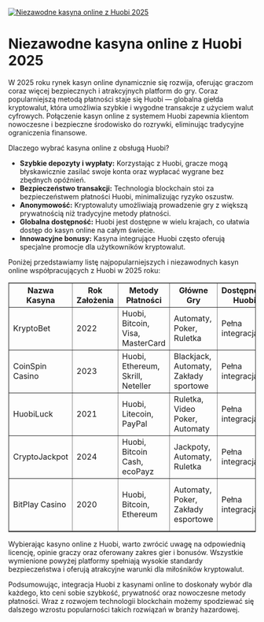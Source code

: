 [![Niezawodne kasyna online z Huobi 2025](https://123-caf.pages.dev/gitsignup.png)](https://vrmoo.ru/Bt82HjjY)

<h1>Niezawodne kasyna online z Huobi 2025</h1> <p>W 2025 roku rynek kasyn online dynamicznie się rozwija, oferując graczom coraz więcej bezpiecznych i atrakcyjnych platform do gry. Coraz popularniejszą metodą płatności staje się Huobi — globalna giełda kryptowalut, która umożliwia szybkie i wygodne transakcje z użyciem walut cyfrowych. Połączenie kasyn online z systemem Huobi zapewnia klientom nowoczesne i bezpieczne środowisko do rozrywki, eliminując tradycyjne ograniczenia finansowe.</p>  <p>Dlaczego wybrać kasyna online z obsługą Huobi?</p> <ul> <li><strong>Szybkie depozyty i wypłaty:</strong> Korzystając z Huobi, gracze mogą błyskawicznie zasilać swoje konta oraz wypłacać wygrane bez zbędnych opóźnień.</li> <li><strong>Bezpieczeństwo transakcji:</strong> Technologia blockchain stoi za bezpieczeństwem płatności Huobi, minimalizując ryzyko oszustw.</li> <li><strong>Anonymowość:</strong> Kryptowaluty umożliwiają prowadzenie gry z większą prywatnością niż tradycyjne metody płatności.</li> <li><strong>Globalna dostępność:</strong> Huobi jest dostępne w wielu krajach, co ułatwia dostęp do kasyn online na całym świecie.</li> <li><strong>Innowacyjne bonusy:</strong> Kasyna integrujące Huobi często oferują specjalne promocje dla użytkowników kryptowalut.</li> </ul>  <p>Poniżej przedstawiamy listę najpopularniejszych i niezawodnych kasyn online współpracujących z Huobi w 2025 roku:</p>  <table border="1" cellpadding="8" cellspacing="0"> <thead> <tr> <th>Nazwa Kasyna</th> <th>Rok Założenia</th> <th>Metody Płatności</th> <th>Główne Gry</th> <th>Dostępność Huobi</th> <th>Bonus Powitalny</th> </tr> </thead> <tbody> <tr> <td>KryptoBet</td> <td>2022</td> <td>Huobi, Bitcoin, Visa, MasterCard</td> <td>Automaty, Poker, Ruletka</td> <td>Pełna integracja</td> <td>100% do 2000 PLN</td> </tr> <tr> <td>CoinSpin Casino</td> <td>2023</td> <td>Huobi, Ethereum, Skrill, Neteller</td> <td>Blackjack, Automaty, Zakłady sportowe</td> <td>Pełna integracja</td> <td>150% do 1500 PLN + 50 spinów</td> </tr> <tr> <td>HuobiLuck</td> <td>2021</td> <td>Huobi, Litecoin, PayPal</td> <td>Ruletka, Video Poker, Automaty</td> <td>Pełna integracja</td> <td>120% do 1000 PLN</td> </tr> <tr> <td>CryptoJackpot</td> <td>2024</td> <td>Huobi, Bitcoin Cash, ecoPayz</td> <td>Jackpoty, Automaty, Ruletka</td> <td>Pełna integracja</td> <td>200% do 2500 PLN</td> </tr> <tr> <td>BitPlay Casino</td> <td>2020</td> <td>Huobi, Bitcoin, Ethereum</td> <td>Automaty, Poker, Zakłady esportowe</td> <td>Pełna integracja</td> <td>100% do 3000 PLN + 100 spinów</td> </tr> </tbody> </table>  <p>Wybierając kasyno online z Huobi, warto zwrócić uwagę na odpowiednią licencję, opinie graczy oraz oferowany zakres gier i bonusów. Wszystkie wymienione powyżej platformy spełniają wysokie standardy bezpieczeństwa i oferują atrakcyjne warunki dla miłośników kryptowalut.</p>  <p>Podsumowując, integracja Huobi z kasynami online to doskonały wybór dla każdego, kto ceni sobie szybkość, prywatność oraz nowoczesne metody płatności. Wraz z rozwojem technologii blockchain możemy spodziewać się dalszego wzrostu popularności takich rozwiązań w branży hazardowej.</p>